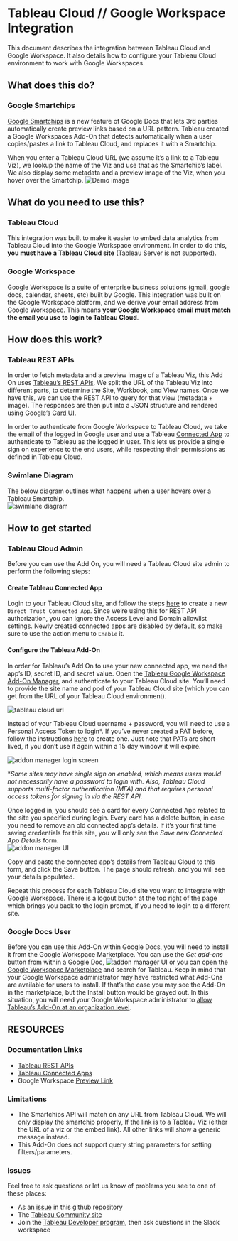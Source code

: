 # Tableau Cloud // Google Workspace Integration

This document describes the integration between Tableau Cloud and Google Workspace.  It also details how to configure your Tableau Cloud environment to work with Google Workspaces.
## What does this do?
### Google Smartchips
[Google Smartchips](https://developers.google.com/chat/how-tos/preview-links) is a new feature of Google Docs that lets 3rd parties automatically create preview links based on a URL pattern.  Tableau created a Google Workspaces Add-On that detects automatically when a user copies/pastes a link to Tableau Cloud, and replaces it with a Smartchip.  

When you enter a Tableau Cloud URL (we assume it’s a link to a Tableau Viz), we lookup the name of the Viz and use that as the Smartchip’s label.  We also display some metadata and a preview image of the Viz, when you hover over the Smartchip.
![Demo image](./screenshots/demo.gif)
## What do you need to use this?
### Tableau Cloud
This integration was built to make it easier to embed data analytics from Tableau Cloud into the Google Workspace environment.  In order to do this, **you must have a Tableau Cloud site** (Tableau Server is not supported).
### Google Workspace
Google Workspace is a suite of enterprise business solutions (gmail, google docs, calendar, sheets, etc) built by Google.  This integration was built on the Google Workspace platform, and we derive your email address from Google Workspace.  This means **your Google Workspace email must match the email you use to login to Tableau Cloud**.
## How does this work?
### Tableau REST APIs
In order to fetch metadata and a preview image of a Tableau Viz, this Add On uses [Tableau’s REST APIs](https://help.tableau.com/current/api/rest_api/en-us/REST/rest_api_ref.htm).  We split the URL of the Tableau Viz into different parts, to determine the Site, Workbook, and View names.  Once we have this, we can use the REST API to query for that view (metadata + image).  The responses are then put into a JSON structure and rendered using Google’s [Card UI](https://developers.google.com/apps-script/add-ons/concepts/cards).

In order to authenticate from Google Workspace to Tableau Cloud, we take the email of the logged in Google user and use a Tableau [Connected App](https://help.tableau.com/current/online/en-us/connected_apps.htm) to authenticate to Tableau as the logged in user.  This lets us provide a single sign on experience to the end users, while respecting their permissions as defined in Tableau Cloud.
### Swimlane Diagram
The below diagram outlines what happens when a user hovers over a Tableau Smartchip.  
![swimlane diagram](./screenshots/swimlane.png)
## How to get started
### Tableau Cloud Admin
Before you can use the Add On, you will need a Tableau Cloud site admin to perform the following steps:
#### Create Tableau Connected App
Login to your Tableau Cloud site, and follow the steps [here](https://help.tableau.com/current/online/en-us/connected_apps_direct.htm#create-a-connected-app) to create a new ```Direct Trust Connected App```.  Since we’re using this for REST API authorization, you can ignore the Access Level and Domain allowlist settings.  Newly created connected apps are disabled by default, so make sure to use the action menu to ```Enable``` it.
#### Configure the Tableau Add-On
In order for Tableau’s Add On to use your new connected app, we need the app’s ID, secret ID, and secret value.  Open the [Tableau Google Workspace Add-On Manager](https://googleworkspaces.tableau.com), and authenticate to your Tableau Cloud site.  You’ll need to provide the site name and pod of your Tableau Cloud site (which you can get from the URL of your Tableau Cloud environment).

![tableau cloud url](./screenshots/url.png)

Instead of your Tableau Cloud username + password, you will need to use a Personal Access Token to login*. If you’ve never created a PAT before, follow the instructions [here](https://help.tableau.com/current/pro/desktop/en-us/useracct.htm#create-and-revoke-personal-access-tokens) to create one.  Just note that PATs are short-lived, if you don’t use it again within a 15 day window it will expire.

![addon manager login screen](./screenshots/addon-manager-login.png)

**Some sites may have single sign on enabled, which means users would not necessarily have a password to login with.  Also, Tableau Cloud supports multi-factor authentication (MFA) and that requires personal access tokens for signing in via the REST API.*

Once logged in, you should see a card for every Connected App related to the site you specified during login.  Every card has a delete button, in case you need to remove an old connected app’s details.  If it’s your first time saving credentials for this site, you will only see the *Save new Connected App Details* form.  
![addon manager UI](./screenshots/addon-manager.png)

Copy and paste the connected app’s details from Tableau Cloud to this form, and click the Save button.  The page should refresh, and you will see your details populated.  

Repeat this process for each Tableau Cloud site you want to integrate with Google Workspace.  There is a logout button at the top right of the page which brings you back to the login prompt, if you need to login to a different site.

### Google Docs User
Before you can use this Add-On within Google Docs, you will need to install it from the Google Workspace Marketplace.  You can use the *Get add-ons* button from within a Google Doc,
![addon manager UI](./screenshots/get-addon.png)
or you can open the [Google Workspace Marketplace](https://workspace.google.com/marketplace) and search for Tableau.  Keep in mind that your Google Workspace administrator may have restricted what Add-Ons are available for users to install.  If that’s the case you may see the Add-On in the marketplace, but the Install button would be grayed out.  In this situation, you will need your Google Workspace administrator to [allow Tableau’s Add-On at an organization level](https://support.google.com/a/answer/6089179?hl=en#add_apps_allowlist).

## RESOURCES
### Documentation Links
* [Tableau REST APIs](https://help.tableau.com/current/api/rest_api/en-us/REST/rest_api_ref.htm)
* [Tableau Connected Apps](https://help.tableau.com/current/online/en-us/connected_apps.htm)
* Google Workspace [Preview Link](https://developers.google.com/chat/how-tos/preview-links)
### Limitations
* The Smartchips API will match on any URL from Tableau Cloud.  We will only display the smartchip properly, If the link is to a Tableau Viz (either the URL of a viz or the embed link).  All other links will show a generic message instead.
* This Add-On does not support query string parameters for setting filters/parameters.

### Issues
Feel free to ask questions or let us know of problems you see to one of these places:
* As an [issue](https://github.com/takashibinns/tableau-google-workspace-integration/issues) in this github repository
* The [Tableau Community site](https://community.tableau.com/s/explore-forums)
* Join the [Tableau Developer program](https://www.tableau.com/developer), then ask questions in the Slack workspace